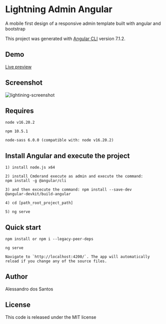 # Lightning Admin Angular

A mobile first design of a responsive admin template built with angular and bootstrap 

This project was generated with [Angular CLI](https://github.com/angular/angular-cli) version 7.1.2.

## Demo
[Live preview](https://azouaoui-med.github.io/lightning-admin-angular/demo/)

## Screenshot

![lightining-screenshot](https://user-images.githubusercontent.com/25878302/58369258-33f20900-7ef8-11e9-8ff3-b277cb7ed7b4.PNG)

## Requires

```
node v16.20.2

npm 10.5.1

node-sass 6.0.0 (compatible with: node v16.20.2)
```

## Install Angular and execute the project

```
1) install node.js x64

2) install Cmderand execute as admin and execute the command: 
npm install -g @angular/cli

3) and then excecute the command: npm install --save-dev 
@angular-devkit/build-angular

4) cd [path_root_project_path]

5) ng serve
```

## Quick start

```
npm install or npm i --legacy-peer-deps

ng serve

Navigate to `http://localhost:4200/`. The app will automatically reload if you change any of the source files.
```

## Author
Alessandro dos Santos

## License
This code is released under the MIT license